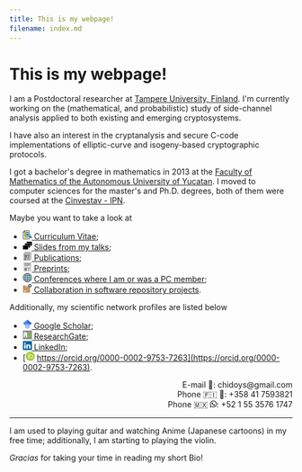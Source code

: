 ```yaml
---
title: This is my webpage!
filename: index.md
--- 
```


# This is my webpage!

I am a Postdoctoral researcher at [Tampere University, Finland](https://www.tuni.fi/en). I'm currently working on the (mathematical, and probabilistic) study of side-channel analysis applied to both existing and emerging cryptosystems. 

I have also an interest in the cryptanalysis and secure C-code implementations of elliptic-curve and isogeny-based cryptographic protocols.

I got a bachelor's degree in mathematics in 2013 at the [Faculty of Mathematics of the Autonomous University of Yucatan](https://www.matematicas.uady.mx/). I moved to computer sciences for the master's and Ph.D. degrees, both of them were coursed at the [Cinvestav - IPN](https://www.cs.cinvestav.mx/en).

Maybe you want to take a look at  
- [<img alt="CV icon" src="images/icons/cv.svg" style="width:16px;height:16px;"> Curriculum Vitae](pdfs/CV-ChiDominguez.pdf);
- [<img alt="Slides icon" src="images/icons/slides.svg" style="width:16px;height:16px;"> Slides from my talks](slides.md);
- [<img alt="Publications icon" src="images/icons/publications.svg" style="width:16px;height:16px;"> Publications](publications.md);
- [<img alt="Preprints icon" src="images/icons/preprints.svg" style="width:16px;height:16px;"> Preprints](preprints.md);
- [<img alt="PC member icon" src="images/icons/worldwide-earth-globe.svg" style="width:16px;height:16px;"> Conferences where I am or was a PC member](pcmember.md);
- [<img alt="Repository icon" src="images/icons/package-box.svg" style="width:16px;height:16px;"> Collaboration in software repository projects](repositories.md).

Additionally, my scientific network profiles are listed below
- [<img alt="Google Scholar icon" src="images/icons/google-scholar.svg" style="width:16px;height:16px;"> Google Scholar](https://scholar.google.com/citations?user=a3bmRrwAAAAJ);
- [<img alt="ResearchGate icon" src="images/icons/researchgate.svg" style="width:16px;height:16px;"> ResearchGate](https://www.researchgate.net/profile/Jesus_Javier_Chi-Dominguez);
- [<img alt="LinkedIn icon" src="images/icons/linkedin.svg" style="width:16px;height:16px;"> LinkedIn](https://www.linkedin.com/in/jesus-javier-chi-dominguez-1b4282108/);
- [<img alt="ORCID id icon" src="images/icons/orcid-id.svg" style="width:16px;height:16px;"> https://orcid.org/0000-0002-9753-7263](https://orcid.org/0000-0002-9753-7263).

<div align="right">
E-mail &#x1F4E7;: chidoys&#x40;gmail.com
<br>
Phone &#127467;&#127470; &#128241;: +358 41 7593821 
<br>
Phone &#127474;&#127485; <!--&#128241;--><img alt="WhatsApp icon" src="images/icons/WhatsApp.svg" style="width:12px;height:12px;">: +52 1 55 3576 1747
</div>

---

I am used to playing guitar and watching Anime (Japanese cartoons) in my free time; additionally, I am starting to playing the violin.

_Gracias_ for taking your time in reading my short Bio!
